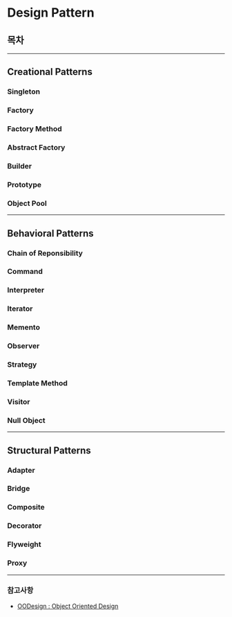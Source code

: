 Design Pattern
================

## 목차

****

## Creational Patterns

### Singleton

### Factory

### Factory Method

### Abstract Factory

### Builder

### Prototype

### Object Pool

****

## Behavioral Patterns

### Chain of Reponsibility

### Command

### Interpreter

### Iterator

### Memento

### Observer

### Strategy

### Template Method

### Visitor

### Null Object

****

## Structural Patterns

### Adapter

### Bridge

### Composite

### Decorator

### Flyweight

### Proxy

****

### 참고사항
* [OODesign : Object Oriented Design](http://oodesign.com/)